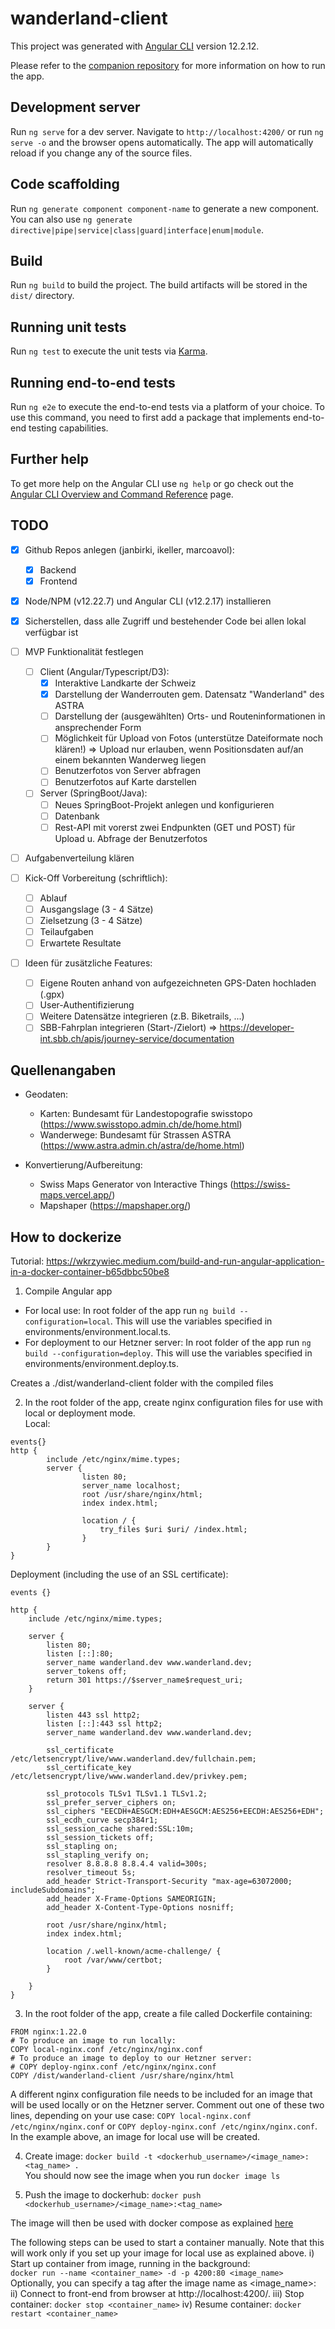 # wanderland-client

This project was generated with [Angular CLI](https://github.com/angular/angular-cli) version 12.2.12.

Please refer to the [companion repository](https://github.com/marcoavol/wanderland-server/tree/master) for more information on how to run the app.

## Development server

Run `ng serve` for a dev server. Navigate to `http://localhost:4200/` or run `ng serve -o` and the browser opens automatically. The app will automatically reload if you change any of the source files.

## Code scaffolding

Run `ng generate component component-name` to generate a new component. You can also use `ng generate directive|pipe|service|class|guard|interface|enum|module`.

## Build

Run `ng build` to build the project. The build artifacts will be stored in the `dist/` directory.

## Running unit tests

Run `ng test` to execute the unit tests via [Karma](https://karma-runner.github.io).

## Running end-to-end tests

Run `ng e2e` to execute the end-to-end tests via a platform of your choice. To use this command, you need to first add a package that implements end-to-end testing capabilities.

## Further help

To get more help on the Angular CLI use `ng help` or go check out the [Angular CLI Overview and Command Reference](https://angular.io/cli) page.

## TODO

- [x] Github Repos anlegen (janbirki, ikeller, marcoavol):
  - [x] Backend
  - [x] Frontend
- [x] Node/NPM (v12.22.7) und Angular CLI (v12.2.17) installieren
- [x] Sicherstellen, dass alle Zugriff und bestehender Code bei allen lokal verfügbar ist

- [ ] MVP Funktionalität festlegen
  - [ ] Client (Angular/Typescript/D3):
    - [x] Interaktive Landkarte der Schweiz
    - [x] Darstellung der Wanderrouten gem. Datensatz "Wanderland" des ASTRA
    - [ ] Darstellung der (ausgewählten) Orts- und Routeninformationen in ansprechender Form
    - [ ] Möglichkeit für Upload von Fotos (unterstütze Dateiformate noch klären!) => Upload nur erlauben, wenn Positionsdaten auf/an einem bekannten Wanderweg liegen
    - [ ] Benutzerfotos von Server abfragen
    - [ ] Benutzerfotos auf Karte darstellen
  - [ ] Server (SpringBoot/Java):
    - [ ] Neues SpringBoot-Projekt anlegen und konfigurieren
    - [ ] Datenbank
    - [ ] Rest-API mit vorerst zwei Endpunkten (GET und POST) für Upload u. Abfrage der Benutzerfotos
- [ ] Aufgabenverteilung klären
- [ ] Kick-Off Vorbereitung (schriftlich):
  - [ ] Ablauf
  - [ ] Ausgangslage (3 - 4 Sätze)  
  - [ ] Zielsetzung (3 - 4 Sätze)  
  - [ ] Teilaufgaben  
  - [ ] Erwartete Resultate  

- [ ] Ideen für zusätzliche Features:
  - [ ] Eigene Routen anhand von aufgezeichneten GPS-Daten hochladen (.gpx)
  - [ ] User-Authentifizierung
  - [ ] Weitere Datensätze integrieren (z.B. Biketrails, ...)
  - [ ] SBB-Fahrplan integrieren (Start-/Zielort) => <https://developer-int.sbb.ch/apis/journey-service/documentation>

## Quellenangaben

- Geodaten:
  - Karten: Bundesamt für Landestopografie swisstopo (<https://www.swisstopo.admin.ch/de/home.html>)
  - Wanderwege: Bundesamt für Strassen ASTRA (<https://www.astra.admin.ch/astra/de/home.html>)

- Konvertierung/Aufbereitung:
  - Swiss Maps Generator von Interactive Things (<https://swiss-maps.vercel.app/>)
  - Mapshaper (<https://mapshaper.org/>)


## How to dockerize
Tutorial:  https://wkrzywiec.medium.com/build-and-run-angular-application-in-a-docker-container-b65dbbc50be8

1) Compile Angular app
- For local use: In root folder of the app run `ng build --configuration=local`. This will use the variables specified in environments/environment.local.ts.  
- For deployment to our Hetzner server: In root folder of the app run `ng build --configuration=deploy`. This will use the variables specified in environments/environment.deploy.ts.  

Creates a ./dist/wanderland-client folder with the compiled files

2) In the root folder of the app, create nginx configuration files for use with local or deployment mode.  
Local:
```
events{}
http {
        include /etc/nginx/mime.types;
        server {
                listen 80;
                server_name localhost;
                root /usr/share/nginx/html;
                index index.html;

                location / {
                    try_files $uri $uri/ /index.html;
                }
        }
}
```
Deployment (including the use of an SSL certificate):
```
events {}

http {
	include /etc/nginx/mime.types;

    server {
        listen 80;
        listen [::]:80;
        server_name wanderland.dev www.wanderland.dev;
        server_tokens off;
        return 301 https://$server_name$request_uri;
    }

    server {
        listen 443 ssl http2;
        listen [::]:443 ssl http2;
        server_name wanderland.dev www.wanderland.dev;

        ssl_certificate /etc/letsencrypt/live/www.wanderland.dev/fullchain.pem;
        ssl_certificate_key /etc/letsencrypt/live/www.wanderland.dev/privkey.pem;

        ssl_protocols TLSv1 TLSv1.1 TLSv1.2;
        ssl_prefer_server_ciphers on;
        ssl_ciphers "EECDH+AESGCM:EDH+AESGCM:AES256+EECDH:AES256+EDH";
        ssl_ecdh_curve secp384r1;
        ssl_session_cache shared:SSL:10m;
        ssl_session_tickets off;
        ssl_stapling on;
        ssl_stapling_verify on;
        resolver 8.8.8.8 8.8.4.4 valid=300s;
        resolver_timeout 5s;
        add_header Strict-Transport-Security "max-age=63072000; includeSubdomains";
        add_header X-Frame-Options SAMEORIGIN;
        add_header X-Content-Type-Options nosniff;

        root /usr/share/nginx/html;
        index index.html;

        location /.well-known/acme-challenge/ {
            root /var/www/certbot;
        }

    }
}
```



3) In the root folder of the app, create a file called Dockerfile containing:   
```
FROM nginx:1.22.0
# To produce an image to run locally:
COPY local-nginx.conf /etc/nginx/nginx.conf
# To produce an image to deploy to our Hetzner server:
# COPY deploy-nginx.conf /etc/nginx/nginx.conf
COPY /dist/wanderland-client /usr/share/nginx/html
```
A different nginx configuration file needs to be included for an image that will be used locally or on the Hetzner server. Comment out one of these two lines, depending on your use case: `COPY local-nginx.conf /etc/nginx/nginx.conf` or `COPY deploy-nginx.conf /etc/nginx/nginx.conf`. In the example above, an image for local use will be created.


4) Create image: `docker build -t <dockerhub_username>/<image_name>:<tag_name> .`  
You should now see the image when you run `docker image ls`

5) Push the image to dockerhub: `docker push <dockerhub_username>/<image_name>:<tag_name>`

The image will then be used with docker compose as explained [here](https://github.com/marcoavol/wanderland-server)

The following steps can be used to start a container manually. Note that this will work only if you set up your image for local use as explained above.
i) Start up container from image, running in the background:  
`docker run --name <container_name> -d -p 4200:80 <image_name>`
Optionally, you can specify a tag after the image name as <image_name>:<tag>
ii) Connect to front-end from browser at http://localhost:4200/.
iii) Stop container: `docker stop <container_name>`
iv) Resume container: `docker restart <container_name>`
